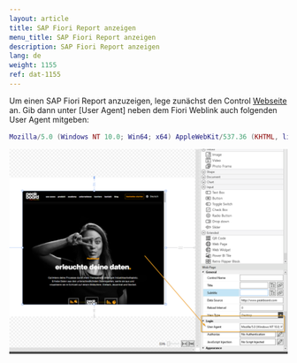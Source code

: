 ```yaml
---
layout: article
title: SAP Fiori Report anzeigen
menu_title: SAP Fiori Report anzeigen
description: SAP Fiori Report anzeigen
lang: de
weight: 1155
ref: dat-1155
---
```

Um einen SAP Fiori Report anzuzeigen, lege zunächst den Control [Webseite](/controls/Extended/de-webpage.html) an. Gib dann unter [User Agent] neben dem Fiori Weblink auch folgenden User Agent mitgeben:

```lua
Mozilla/5.0 (Windows NT 10.0; Win64; x64) AppleWebKit/537.36 (KHTML, like Gecko) Chrome/94.0.4606.81 Safari/537.36
```

![Webseiten-Control Header](/assets/images/data-sources/sap/SAP_Fiori/sapfioriheader.png)

